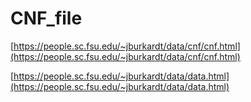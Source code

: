 # CNF_file
[https://people.sc.fsu.edu/~jburkardt/data/cnf/cnf.html](https://people.sc.fsu.edu/~jburkardt/data/cnf/cnf.html)





[https://people.sc.fsu.edu/~jburkardt/data/data.html](https://people.sc.fsu.edu/~jburkardt/data/data.html)





















